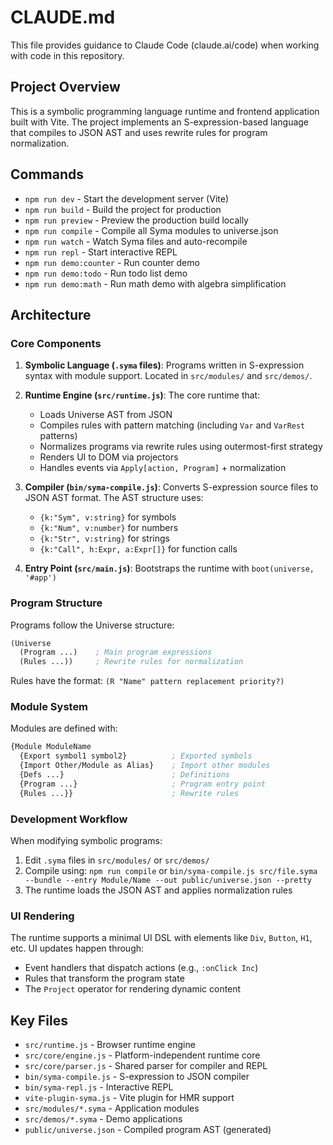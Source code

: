# CLAUDE.md

This file provides guidance to Claude Code (claude.ai/code) when working with code in this repository.

## Project Overview

This is a symbolic programming language runtime and frontend application built with Vite. The project implements an S-expression-based language that compiles to JSON AST and uses rewrite rules for program normalization.

## Commands

- `npm run dev` - Start the development server (Vite)
- `npm run build` - Build the project for production
- `npm run preview` - Preview the production build locally
- `npm run compile` - Compile all Syma modules to universe.json
- `npm run watch` - Watch Syma files and auto-recompile
- `npm run repl` - Start interactive REPL
- `npm run demo:counter` - Run counter demo
- `npm run demo:todo` - Run todo list demo
- `npm run demo:math` - Run math demo with algebra simplification

## Architecture

### Core Components

1. **Symbolic Language (`.syma` files)**: Programs written in S-expression syntax with module support. Located in `src/modules/` and `src/demos/`.

2. **Runtime Engine (`src/runtime.js`)**: The core runtime that:
   - Loads Universe AST from JSON
   - Compiles rules with pattern matching (including `Var` and `VarRest` patterns)
   - Normalizes programs via rewrite rules using outermost-first strategy
   - Renders UI to DOM via projectors
   - Handles events via `Apply[action, Program]` + normalization

3. **Compiler (`bin/syma-compile.js`)**: Converts S-expression source files to JSON AST format. The AST structure uses:
   - `{k:"Sym", v:string}` for symbols
   - `{k:"Num", v:number}` for numbers
   - `{k:"Str", v:string}` for strings
   - `{k:"Call", h:Expr, a:Expr[]}` for function calls

4. **Entry Point (`src/main.js`)**: Bootstraps the runtime with `boot(universe, '#app')`

### Program Structure

Programs follow the Universe structure:
```lisp
(Universe
  (Program ...)    ; Main program expressions
  (Rules ...))     ; Rewrite rules for normalization
```

Rules have the format: `(R "Name" pattern replacement priority?)`

### Module System

Modules are defined with:
```lisp
{Module ModuleName
  {Export symbol1 symbol2}          ; Exported symbols
  {Import Other/Module as Alias}    ; Import other modules
  {Defs ...}                        ; Definitions
  {Program ...}                     ; Program entry point
  {Rules ...}}                      ; Rewrite rules
```

### Development Workflow

When modifying symbolic programs:
1. Edit `.syma` files in `src/modules/` or `src/demos/`
2. Compile using: `npm run compile` or `bin/syma-compile.js src/file.syma --bundle --entry Module/Name --out public/universe.json --pretty`
3. The runtime loads the JSON AST and applies normalization rules

### UI Rendering

The runtime supports a minimal UI DSL with elements like `Div`, `Button`, `H1`, etc. UI updates happen through:
- Event handlers that dispatch actions (e.g., `:onClick Inc`)
- Rules that transform the program state
- The `Project` operator for rendering dynamic content

## Key Files

- `src/runtime.js` - Browser runtime engine
- `src/core/engine.js` - Platform-independent runtime core
- `src/core/parser.js` - Shared parser for compiler and REPL
- `bin/syma-compile.js` - S-expression to JSON compiler
- `bin/syma-repl.js` - Interactive REPL
- `vite-plugin-syma.js` - Vite plugin for HMR support
- `src/modules/*.syma` - Application modules
- `src/demos/*.syma` - Demo applications
- `public/universe.json` - Compiled program AST (generated)